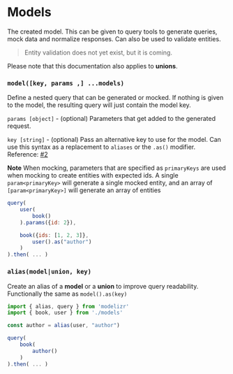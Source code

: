# Models

The created model. This can be given to query tools to generate queries, mock data and normalize responses. Can also be used to validate entities.

> Entity validation does not yet exist, but it is coming.

Please note that this documentation also applies to **unions**.

### `model([key, params ,] ...models)`

Define a nested query that can be generated or mocked. If nothing is given to the model, the resulting query will just contain the model key.

`params [object]` - (optional) Parameters that get added to the generated request.

`key [string]` - (optional) Pass an alternative key to use for the model. Can use this syntax as a replacement to `aliases` or the `.as()` modifier.
Reference: [#2](https://github.com/julienvincent/modelizr/issues/2)

**Note** When mocking, parameters that are specified as `primaryKeys` are used when mocking to create entities with expected ids. A single `param<primaryKey>`
will generate a single mocked entity, and an array of `[param<primaryKey>]` will generate an array of entities

```javascript
query(
    user(
        book()
    ).params({id: 2}),

    book({ids: [1, 2, 3]},
        user().as("author")
    )
).then( ... )
```

### `alias(model|union, key)`

Create an alias of a **model** or a **union** to improve query readability. Functionally the same as `model().as(key)`

```javascript
import { alias, query } from 'modelizr'
import { book, user } from './models'

const author = alias(user, "author")

query(
    book(
        author()
    )
).then( ... )
```